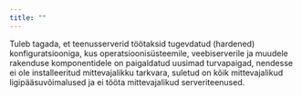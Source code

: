 ```yaml
---
title: ""
---
```

Tuleb tagada, et teenusserverid töötaksid tugevdatud (hardened)
konfiguratsiooniga, kus operatsioonisüsteemile, veebiserverile ja muudele
rakenduse komponentidele on paigaldatud uusimad turvapaigad, nendesse ei ole
installeeritud mittevajalikku tarkvara, suletud on kõik mittevajalikud
ligipääsuvõimalused ja ei tööta mittevajalikud serveriteenused.
